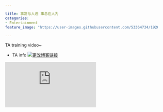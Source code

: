 ```yaml
---

title: 事常与人违 事总在人为
categories:
- Entertainment
feature_image: "https://user-images.githubusercontent.com/53364734/192078882-190b1b14-a1ee-4590-ac1f-56ac81ffeb56.png"

---
```

TA training video~
<!-- more -->

- TA info
[![更改博客链接](https://assets.stackbit.com/badge/create-with-stackbit.svg)](https://github.com/lizeyujack/lizeyujack.github.io/edit/main/_posts/2022-09-26-example-post-thriteen.md)
<div class="video">
  <iframe src="https://560-cn-east-2.cdn-vod.huaweicloud.com/asset/67216c11fb06c8497965155f5e390f6c/play_video/2855561ba63e5ffd41c30df43bf682e6.mp4?auth_info=IqoIzqIgNFnhoHmh4%2BPjnfAO3guEZtoJ2UkxASVeG700b4zpUMPNXoSGo1ipAuBY%2FCnmLYnRfaJpKwu%2BXCk3w0r6zLpWKt4y9BCxHnHRnJA%3D.5f0543d040d6aeb32f56b6b558c20cbe" frameborder="0" allowfullscreen title="{{ include.title | default: "Video" }}"></iframe>
</div>


